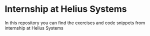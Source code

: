 # Internship at Helius Systems

In this repository you can find the exercises and code snippets from internship at Helius Systems
